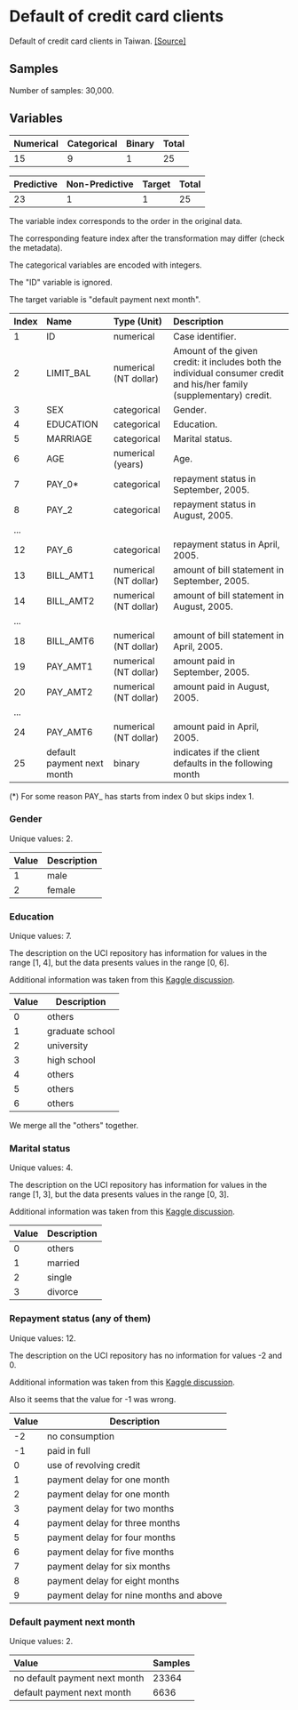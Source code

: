 # Default of credit card clients

Default of credit card clients in Taiwan.
[[Source]](https://archive.ics.uci.edu/ml/datasets/default+of+credit+card+clients)

## Samples

Number of samples: 30,000.

## Variables

| Numerical | Categorical | Binary | Total |
| :--- | :--- | :--- | :--- |
| 15 | 9 | 1 | 25 |

| Predictive | Non-Predictive | Target | Total |
| :--- | :--- | :--- | :--- |
| 23 | 1 | 1 | 25 |

The variable index corresponds to the order in the original data.

The corresponding feature index after the transformation may differ (check the metadata).

The categorical variables are encoded with integers.

The "ID" variable is ignored.

The target variable is "default payment next month".

| Index | Name | Type (Unit) | Description |
| :--- | :--- | :--- | :--- |
1 | ID | numerical | Case identifier. |
2 | LIMIT_BAL | numerical (NT dollar) | Amount of the given credit: it includes both the individual consumer credit and his/her family (supplementary) credit. |
3 | SEX | categorical | Gender. |
4 | EDUCATION | categorical | Education. |
5 | MARRIAGE | categorical | Marital status. |
6 | AGE | numerical (years) | Age. |
7 | PAY_0* | categorical | repayment status in September, 2005. |
8 | PAY_2 | categorical | repayment status in August, 2005. |
... |
12 | PAY_6 | categorical | repayment status in April, 2005. |
13 | BILL_AMT1 | numerical (NT dollar) | amount of bill statement in September, 2005. |
14 | BILL_AMT2 | numerical (NT dollar) | amount of bill statement in August, 2005. |
... |
18 | BILL_AMT6 | numerical (NT dollar) | amount of bill statement in April, 2005. |
19 | PAY_AMT1 | numerical (NT dollar) | amount paid in September, 2005. |
20 | PAY_AMT2 | numerical (NT dollar) | amount paid in August, 2005. |
... |
24 | PAY_AMT6 | numerical (NT dollar) | amount paid in April, 2005. |
25 | default payment next month | binary | indicates if the client defaults in the following month |

(*) For some reason PAY_ has starts from index 0 but skips index 1.

### Gender

Unique values: 2.

| Value | Description |
| --- | --- |
| 1 | male |
| 2 | female |

### Education

Unique values: 7.

The description on the UCI repository has information for values in the range \[1, 4],
but the data presents values in the range \[0, 6].

Additional information was taken from this [Kaggle discussion](https://www.kaggle.com/uciml/default-of-credit-card-clients-dataset/discussion/34608).

| Value | Description |
| --- | --- |
| 0 | others |
| 1 | graduate school |
| 2 | university |
| 3 | high school |
| 4 | others |
| 5 | others |
| 6 | others |

We merge all the "others" together.

### Marital status

Unique values: 4.

The description on the UCI repository has information for values in the range \[1, 3],
but the data presents values in the range \[0, 3].

Additional information was taken from this [Kaggle discussion](https://www.kaggle.com/uciml/default-of-credit-card-clients-dataset/discussion/34608).

| Value | Description |
| --- | --- |
| 0 | others |
| 1 | married |
| 2 | single |
| 3 | divorce |

### Repayment status (any of them)

Unique values: 12.

The description on the UCI repository has no information for values -2 and 0.

Additional information was taken from this [Kaggle discussion](https://www.kaggle.com/uciml/default-of-credit-card-clients-dataset/discussion/34608).

Also it seems that the value for -1 was wrong.

| Value | Description |
| --- | --- |
| -2 | no consumption |
| -1 | paid in full |
| 0 | use of revolving credit |
| 1 | payment delay for one month |
| 2 | payment delay for one month |
| 3 | payment delay for two months |
| 4 | payment delay for three months |
| 5 | payment delay for four months |
| 6 | payment delay for five months |
| 7 | payment delay for six months |
| 8 | payment delay for eight months |
| 9 | payment delay for nine months and above |

### Default payment next month

Unique values: 2.

| Value | Samples |
| :--- | :--- |
| no default payment next month | 23364 |
| default payment next month | 6636 |
